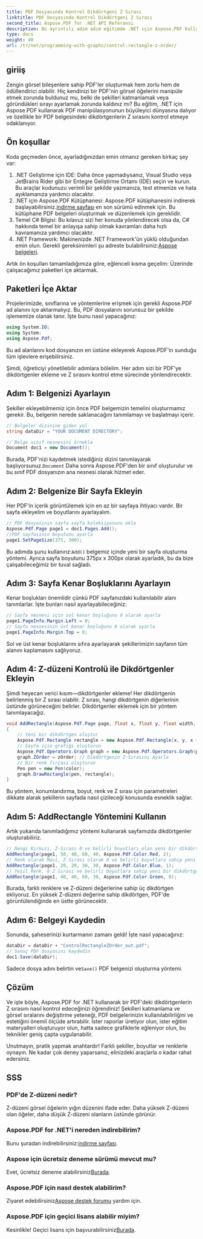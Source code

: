 ```yaml
---
title: PDF Dosyasında Kontrol Dikdörtgeni Z Sırası
linktitle: PDF Dosyasında Kontrol Dikdörtgeni Z Sırası
second_title: Aspose.PDF for .NET API Referansı
description: Bu ayrıntılı adım adım eğitimde .NET için Aspose.PDF kullanarak PDF'deki dikdörtgen Z düzenini nasıl kontrol edeceğinizi öğrenin. PDF belgelerini geliştirmek isteyen geliştiriciler için idealdir.
type: docs
weight: 40
url: /tr/net/programming-with-graphs/control-rectangle-z-order/
---
```

## giriiş

Zengin görsel bileşenlere sahip PDF'ler oluşturmak hem zorlu hem de ödüllendirici olabilir. Hiç kendinizi bir PDF'nin görsel öğelerini manipüle etmek zorunda buldunuz mu, belki de şekilleri katmanlamak veya göründükleri sırayı ayarlamak zorunda kaldınız mı? Bu eğitim, .NET için Aspose.PDF kullanarak PDF manipülasyonunun büyüleyici dünyasına dalıyor ve özellikle bir PDF belgesindeki dikdörtgenlerin Z sırasını kontrol etmeye odaklanıyor. 

## Ön koşullar 

Koda geçmeden önce, ayarladığınızdan emin olmanız gereken birkaç şey var:

1. .NET Geliştirme için IDE: Daha önce yapmadıysanız, Visual Studio veya JetBrains Rider gibi bir Entegre Geliştirme Ortamı (IDE) seçin ve kurun. Bu araçlar kodunuzu verimli bir şekilde yazmanıza, test etmenize ve hata ayıklamanıza yardımcı olacaktır.
2.  .NET için Aspose.PDF Kütüphanesi: Aspose.PDF kütüphanesini indirerek başlayabilirsiniz.[indirme sayfası](https://releases.aspose.com/pdf/net/) en son sürümü edinmek için. Bu kütüphane PDF belgeleri oluşturmak ve düzenlemek için gereklidir.
3. Temel C# Bilgisi: Bu kılavuz sizi her konuda yönlendirecek olsa da, C# hakkında temel bir anlayışa sahip olmak kavramları daha hızlı kavramanıza yardımcı olacaktır.
4.  .NET Framework: Makinenizde .NET Framework'ün yüklü olduğundan emin olun. Gerekli gereksinimleri şu adreste bulabilirsiniz:[Aspose belgeleri](https://reference.aspose.com/pdf/net/).

Artık ön koşulları tamamladığımıza göre, eğlenceli kısma geçelim: Üzerinde çalışacağımız paketleri içe aktarmak.

## Paketleri İçe Aktar

Projelerimizde, sınıflarına ve yöntemlerine erişmek için gerekli Aspose.PDF ad alanını içe aktarmalıyız. Bu, PDF dosyalarını sorunsuz bir şekilde işlememize olanak tanır. İşte bunu nasıl yapacağınız:

```csharp
using System.IO;
using System;
using Aspose.Pdf;
```

Bu ad alanlarını kod dosyanızın en üstüne ekleyerek Aspose.PDF'in sunduğu tüm işlevlere erişebilirsiniz.

Şimdi, öğreticiyi yönetilebilir adımlara bölelim. Her adım sizi bir PDF'ye dikdörtgenler ekleme ve Z sırasını kontrol etme sürecinde yönlendirecektir.

## Adım 1: Belgenizi Ayarlayın

Şekiller ekleyebilmemiz için önce PDF belgemizin temelini oluşturmamız gerekir. Bu, belgenin nerede saklanacağını tanımlamayı ve başlatmayı içerir.

```csharp
// Belgeler dizinine giden yol.
string dataDir = "YOUR DOCUMENT DIRECTORY";

// Belge sınıf nesnesini örnekle
Document doc1 = new Document();
```
 Burada, PDF'nizi kaydetmek istediğiniz dizini tanımlayarak başlıyorsunuz.`Document` Daha sonra Aspose.PDF'den bir sınıf oluşturulur ve bu sınıf PDF dosyanızın ana nesnesi olarak hizmet eder.

## Adım 2: Belgenize Bir Sayfa Ekleyin

Her PDF'in içerik görüntülemek için en az bir sayfaya ihtiyacı vardır. Bir sayfa ekleyelim ve boyutlarını ayarlayalım.

```csharp
// PDF dosyasının sayfa sayfa koleksiyonunu ekle
Aspose.Pdf.Page page1 = doc1.Pages.Add();
//PDF sayfasının boyutunu ayarla
page1.SetPageSize(375, 300);
```
 Bu adımda şunu kullanırız:`Add()` belgemiz içinde yeni bir sayfa oluşturma yöntemi. Ayrıca sayfa boyutunu 375px x 300px olarak ayarladık, bu da bize çalışabileceğimiz bir tuval sağladı.

## Adım 3: Sayfa Kenar Boşluklarını Ayarlayın 

Kenar boşlukları önemlidir çünkü PDF sayfanızdaki kullanılabilir alanı tanımlarlar. İşte bunları nasıl ayarlayabileceğiniz:

```csharp
// Sayfa nesnesi için sol kenar boşluğunu 0 olarak ayarla
page1.PageInfo.Margin.Left = 0;
// Sayfa nesnesinin üst kenar boşluğunu 0 olarak ayarla
page1.PageInfo.Margin.Top = 0;
```
Sol ve üst kenar boşluklarını sıfıra ayarlayarak şekillerimizin sayfanın tüm alanını kaplamasını sağlıyoruz.

## Adım 4: Z-düzeni Kontrolü ile Dikdörtgenler Ekleyin

Şimdi heyecan verici kısım—dikdörtgenler ekleme! Her dikdörtgenin belirlenmiş bir Z sırası olabilir. Z sırası, hangi dikdörtgenin diğerlerinin üstünde görüneceğini belirler. Dikdörtgenler eklemek için bir yöntem tanımlayacağız.

```csharp
void AddRectangle(Aspose.Pdf.Page page, float x, float y, float width, float height, Aspose.Pdf.Color color, int zOrder)
{
    // Yeni bir dikdörtgen oluştur
    Aspose.Pdf.Rectangle rectangle = new Aspose.Pdf.Rectangle(x, y, x + width, y + height);
    // Sayfa için grafiği oluşturun
    Aspose.Pdf.Operators.Graph graph = new Aspose.Pdf.Operators.Graph(page);
    graph.ZOrder = zOrder; // Dikdörtgenin Z-Sırasını Ayarla
    // Bir renk fırçası oluşturun
    Pen pen = new Pen(color);
    graph.DrawRectangle(pen, rectangle);
}
```
Bu yöntem, konumlandırma, boyut, renk ve Z sırası için parametreleri dikkate alarak şekillerin sayfada nasıl çizileceği konusunda esneklik sağlar.

## Adım 5: AddRectangle Yöntemini Kullanın

Artık yukarıda tanımladığımız yöntemi kullanarak sayfamızda dikdörtgenler oluşturabiliriz.

```csharp
// Rengi Kırmızı, Z-Sırası 0 ve belirli boyutları olan yeni bir dikdörtgen oluşturun
AddRectangle(page1, 50, 40, 60, 40, Aspose.Pdf.Color.Red, 2);
// Renk olarak Mavi, Z-Sırası olarak 0 ve belirli boyutlara sahip yeni bir dikdörtgen oluşturun
AddRectangle(page1, 20, 20, 30, 30, Aspose.Pdf.Color.Blue, 1);
// Yeşil Renk, 0 Z Sırası ve belirli boyutlara sahip yeni bir dikdörtgen oluşturun
AddRectangle(page1, 40, 40, 60, 30, Aspose.Pdf.Color.Green, 0);
```
Burada, farklı renklere ve Z-düzeni değerlerine sahip üç dikdörtgen ekliyoruz. En yüksek Z-düzeni değerine sahip dikdörtgen, PDF'de görüntülendiğinde en üstte görünecektir.

## Adım 6: Belgeyi Kaydedin 

Sonunda, şaheserinizi kurtarmanın zamanı geldi! İşte nasıl yapacağınız:

```csharp
dataDir = dataDir + "ControlRectangleZOrder_out.pdf";
// Sonuç PDF dosyasını kaydedin
doc1.Save(dataDir);
```
 Sadece dosya adını belirtin ve`Save()` PDF belgenizi oluşturma yöntemi.

## Çözüm 

Ve işte böyle, Aspose.PDF for .NET kullanarak bir PDF'deki dikdörtgenlerin Z sırasını nasıl kontrol edeceğinizi öğrendiniz! Şekilleri katmanlama ve görsel sıralarını değiştirme yeteneği, PDF belgelerinizin kullanılabilirliğini ve estetiğini önemli ölçüde artırabilir. İster raporlar üretiyor olun, ister eğitim materyalleri oluşturuyor olun, hatta sadece grafiklerle eğleniyor olun, bu teknikler geniş çapta uygulanabilir.

Unutmayın, pratik yapmak anahtardır! Farklı şekiller, boyutlar ve renklerle oynayın. Ne kadar çok deney yaparsanız, elinizdeki araçlarla o kadar rahat edersiniz.

## SSS

### PDF'de Z-düzeni nedir?
Z-düzeni görsel öğelerin yığın düzenini ifade eder. Daha yüksek Z-düzeni olan öğeler, daha düşük Z-düzeni olanların üstünde görünür.

### Aspose.PDF for .NET'i nereden indirebilirim?
 Bunu şuradan indirebilirsiniz:[indirme sayfası](https://releases.aspose.com/pdf/net/).

### Aspose için ücretsiz deneme sürümü mevcut mu?
 Evet, ücretsiz deneme alabilirsiniz[Burada](https://releases.aspose.com/).

### Aspose.PDF için nasıl destek alabilirim?
 Ziyaret edebilirsiniz[Aspose destek forumu](https://forum.aspose.com/c/pdf/10) yardım için.

### Aspose.PDF için geçici lisans alabilir miyim?
 Kesinlikle! Geçici lisans için başvurabilirsiniz[Burada](https://purchase.aspose.com/temporary-license/).